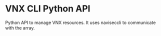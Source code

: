 # VNX CLI Python API

Python API to manage VNX resources.
It uses naviseccli to communicate with the array.
